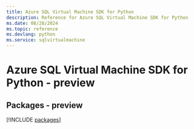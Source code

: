 ```yaml
---
title: Azure SQL Virtual Machine SDK for Python
description: Reference for Azure SQL Virtual Machine SDK for Python
ms.date: 08/28/2024
ms.topic: reference
ms.devlang: python
ms.service: sqlvirtualmachine
---
```

# Azure SQL Virtual Machine SDK for Python - preview
## Packages - preview
[!INCLUDE [packages](sql-virtual-machine-index.md)]